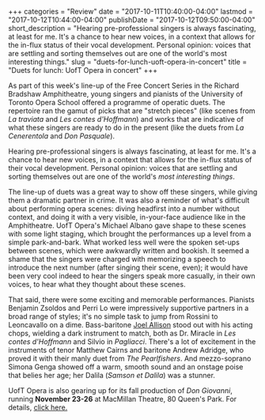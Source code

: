 +++
categories = "Review"
date = "2017-10-11T10:40:00-04:00"
lastmod = "2017-10-12T10:44:00-04:00"
publishDate = "2017-10-12T09:50:00-04:00"
short_description = "Hearing pre-professional singers is always fascinating, at least for me. It&#039;s a chance to hear new voices, in a context that allows for the in-flux status of their vocal development. Personal opinion: voices that are settling and sorting themselves out are one of the world&#039;s most interesting things."
slug = "duets-for-lunch-uoft-opera-in-concert"
title = "Duets for lunch: UofT Opera in concert"
+++

As part of this week's line-up of the Free Concert Series in the Richard Bradshaw Amphitheatre, young singers and pianists of the University of Toronto Opera School offered a programme of operatic duets. The repertoire ran the gamut of picks that are "stretch pieces" (like scenes from *La traviata* and *Les contes d'Hoffmann*) and works that are indicative of what these singers are ready to do in the present (like the duets from *La Cenerentola* and *Don Pasquale*).

Hearing pre-professional singers is always fascinating, at least for me. It's a chance to hear new voices, in a context that allows for the in-flux status of their vocal development. Personal opinion: voices that are settling and sorting themselves out are one of the world's *most interesting things*.

The line-up of duets was a great way to show off these singers, while giving them a dramatic partner in crime. It was also a reminder of what's difficult about performing opera scenes: diving headfirst into a number without context, and doing it with a very visible, in-your-face audience like in the Amphitheatre. UofT Opera's Michael Albano gave shape to these scenes with some light staging, which brought the performances up a level from a simple park-and-bark. What worked less well were the spoken set-ups between scenes, which were awkwardly written and bookish. It seemed a shame that the singers were charged with memorizing a speech to introduce the next number (after singing their scene, even); it would have been very cool indeed to hear the singers speak more casually, in their own voices, to hear what they thought about these scenes.

That said, there were some exciting and memorable performances. Pianists Benjamin Zsoldos and Perri Lo were impressively supportive partners in a broad range of styles; it's no simple task to jump from Rossini to Leoncavallo on a dime. Bass-baritone [Joel Allison](/scene/people/joel-allison/) stood out with his acting chops, wielding a dark instrument to match, both as Dr. Miracle in *Les contes d'Hoffmann* and Silvio in *Pagliacci*. There's a lot of excitement in the instruments of tenor Matthew Cairns and baritone Andrew Adridge, who proved it with their manly duet from *The Pearlfishers*. And mezzo-soprano Simona Genga showed off a warm, smooth sound and an onstage poise that belies her age; her Dalila (*Samson et Dalila*) was a stunner.

UofT Opera is also gearing up for its fall production of *Don Giovanni*, running **November 23-26** at MacMillan Theatre, 80 Queen's Park. For details, [click here.](https://music.utoronto.ca/concerts-events.php?eid=1567)
